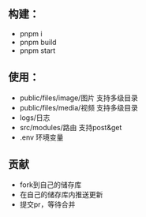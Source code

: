 ## 构建：
- pnpm i
- pnpm build
- pnpm start

## 使用：
- public/files/image/图片 支持多级目录
- public/files/media/视频 支持多级目录
- logs/日志
- src/modules/路由 支持post&get
- .env 环境变量

## 贡献
- fork到自己的储存库
- 在自己的储存库内推送更新
- 提交pr，等待合并

